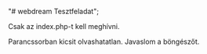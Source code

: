 "# webdream Tesztfeladat";


Csak az index.php-t kell meghívni.

Parancssorban kicsit olvashatatlan. Javaslom a böngészőt.

